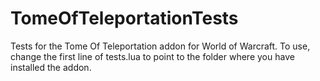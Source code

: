 # TomeOfTeleportationTests
Tests for the Tome Of Teleportation addon for World of Warcraft. To use, change the first line of tests.lua to point to the folder where you have installed the addon.

